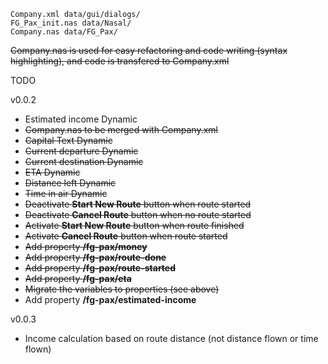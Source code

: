 	Company.xml data/gui/dialogs/
	FG_Pax_init.nas data/Nasal/
	Company.nas data/FG_Pax/

~~Company.nas is used for easy refactoring and code writing (syntax highlighting), and code is transfered to Company.xml~~

TODO

v0.0.2
- Estimated income Dynamic
- ~~Company.nas to be merged with Company.xml~~
- ~~Capital Text Dynamic~~
- ~~Current departure Dynamic~~ 
- ~~Current destination Dynamic~~
- ~~ETA Dynamic~~
- ~~Distance left Dynamic~~
- ~~Time in air Dynamic~~
- ~~Deactivate **Start New Route** button when route started~~
- ~~Deactivate **Cancel Route** button when no route started~~
- ~~Activate **Start New Route** button when route finished~~
- ~~Activate **Cancel Route** button when route started~~
- ~~Add property **/fg-pax/money**~~
- ~~Add property **/fg-pax/route-done**~~
- ~~Add property **/fg-pax/route-started**~~
- ~~Add property **/fg-pax/eta**~~
- ~~Migrate the variables to properties (see above)~~
- Add property **/fg-pax/estimated-income**

v0.0.3
- Income calculation based on route distance (not distance flown or time flown)